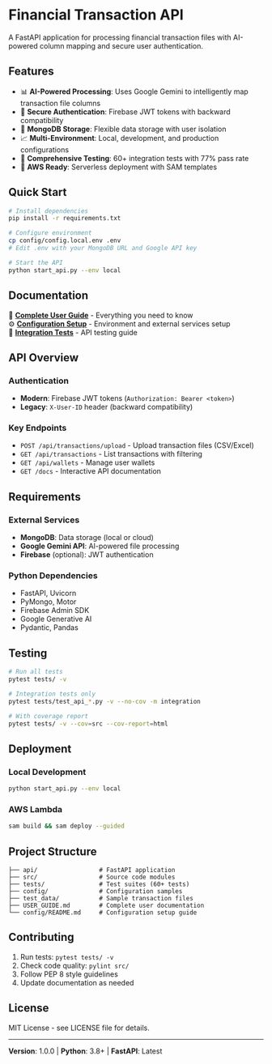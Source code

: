 # Financial Transaction API

A FastAPI application for processing financial transaction files with AI-powered column mapping and secure user authentication.

## Features

- 📊 **AI-Powered Processing**: Uses Google Gemini to intelligently map transaction file columns
- 🔐 **Secure Authentication**: Firebase JWT tokens with backward compatibility
- 💾 **MongoDB Storage**: Flexible data storage with user isolation
- 📈 **Multi-Environment**: Local, development, and production configurations
- 🧪 **Comprehensive Testing**: 60+ integration tests with 77% pass rate
- 🚀 **AWS Ready**: Serverless deployment with SAM templates

## Quick Start

```bash
# Install dependencies
pip install -r requirements.txt

# Configure environment
cp config/config.local.env .env
# Edit .env with your MongoDB URL and Google API key

# Start the API
python start_api.py --env local
```

## Documentation

📖 **[Complete User Guide](USER_GUIDE.md)** - Everything you need to know  
⚙️ **[Configuration Setup](config/README.md)** - Environment and external services setup  
🧪 **[Integration Tests](tests/README_INTEGRATION_TESTS.md)** - API testing guide

## API Overview

### Authentication
- **Modern**: Firebase JWT tokens (`Authorization: Bearer <token>`)
- **Legacy**: `X-User-ID` header (backward compatibility)

### Key Endpoints
- `POST /api/transactions/upload` - Upload transaction files (CSV/Excel)
- `GET /api/transactions` - List transactions with filtering
- `GET /api/wallets` - Manage user wallets
- `GET /docs` - Interactive API documentation

## Requirements

### External Services
- **MongoDB**: Data storage (local or cloud)
- **Google Gemini API**: AI-powered file processing
- **Firebase** (optional): JWT authentication

### Python Dependencies
- FastAPI, Uvicorn
- PyMongo, Motor
- Firebase Admin SDK
- Google Generative AI
- Pydantic, Pandas

## Testing

```bash
# Run all tests
pytest tests/ -v

# Integration tests only
pytest tests/test_api_*.py -v --no-cov -m integration

# With coverage report
pytest tests/ -v --cov=src --cov-report=html
```

## Deployment

### Local Development
```bash
python start_api.py --env local
```

### AWS Lambda
```bash
sam build && sam deploy --guided
```

## Project Structure

```
├── api/                 # FastAPI application
├── src/                 # Source code modules
├── tests/               # Test suites (60+ tests)
├── config/              # Configuration samples
├── test_data/           # Sample transaction files
├── USER_GUIDE.md        # Complete user documentation
└── config/README.md     # Configuration setup guide
```

## Contributing

1. Run tests: `pytest tests/ -v`
2. Check code quality: `pylint src/`
3. Follow PEP 8 style guidelines
4. Update documentation as needed

## License

MIT License - see LICENSE file for details.

---

**Version**: 1.0.0 | **Python**: 3.8+ | **FastAPI**: Latest